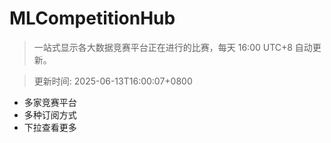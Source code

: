 # MLCompetitionHub

> 一站式显示各大数据竞赛平台正在进行的比赛，每天 16:00 UTC+8 自动更新。
  
> 更新时间: 2025-06-13T16:00:07+0800 

* 多家竞赛平台
* 多种订阅方式
* 下拉查看更多